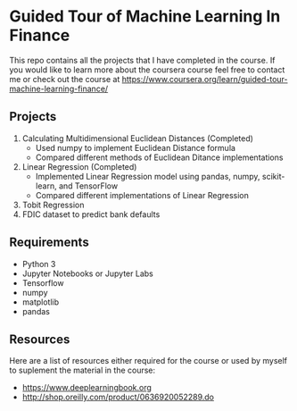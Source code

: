 # Guided Tour of Machine Learning In Finance

This repo contains all the projects that I have completed in the course. If you would like to learn more about the coursera course feel free to contact me or check out the course at https://www.coursera.org/learn/guided-tour-machine-learning-finance/

## Projects
1. Calculating Multidimensional Euclidean Distances (Completed)
	- Used numpy to implement Euclidean Distance formula
	- Compared different methods of Euclidean Ditance implementations
2. Linear Regression (Completed)
	- Implemented Linear Regression model using pandas, numpy, scikit-learn, and TensorFlow
	- Compared different implementations of Linear Regression
3. Tobit Regression
4. FDIC dataset to predict bank defaults

## Requirements
* Python 3
* Jupyter Notebooks or Jupyter Labs
* Tensorflow
* numpy
* matplotlib
* pandas

## Resources

Here are a list of resources either required for the course or used by myself to suplement the material in the course:

* https://www.deeplearningbook.org
* http://shop.oreilly.com/product/0636920052289.do
